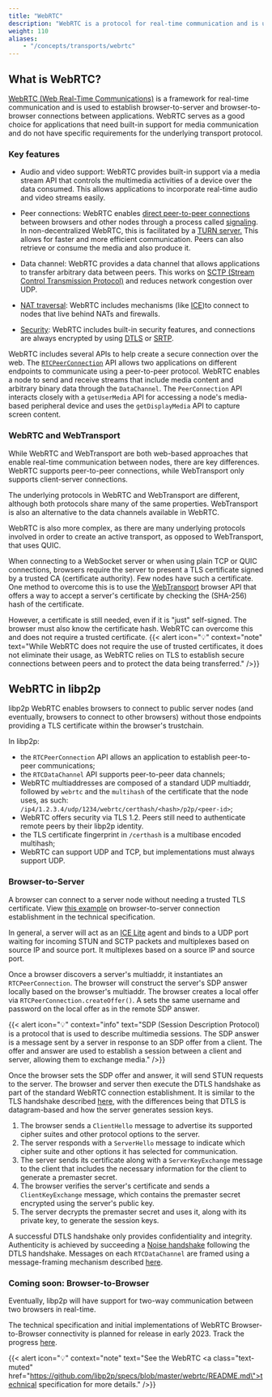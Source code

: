 ```yaml
---
title: "WebRTC"
description: "WebRTC is a protocol for real-time communication and is used to establish connections between browsers and other applications."
weight: 110
aliases:
    - "/concepts/transports/webrtc"
---
```


## What is WebRTC?

[WebRTC (Web Real-Time Communications)](https://webrtc.org/) is a framework for real-time communication
and is used to establish browser-to-server and browser-to-browser connections between applications.
WebRTC serves as a good choice for applications that need built-in support for media
communication and do not have specific requirements for the underlying transport
protocol.

### Key features

- Audio and video support: WebRTC provides built-in support via a media stream API
  that controls the multimedia activities of a device over the data consumed. This
  allows applications to incorporate real-time audio and video streams easily.

- Peer connections: WebRTC enables [direct peer-to-peer connections](https://webrtc.org/getting-started/peer-connections) between browsers
  and other nodes through a process called [signaling](https://webrtc.org/getting-started/peer-connections#signaling).
  In non-decentralized WebRTC, this is facilitated by a [TURN server.](https://webrtc.org/getting-started/turn-server) This allows for faster
  and more efficient communication. Peers can also retrieve or consume the media and
  also produce it.

- Data channel: WebRTC provides a data channel that allows applications to transfer
  arbitrary data between peers. This works on
  [SCTP (Stream Control Transmission Protocol)](https://en.wikipedia.org/wiki/Stream_Control_Transmission_Protocol) and reduces network congestion over UDP.

- [NAT traversal](../nat/overview): WebRTC includes mechanisms (like
  [ICE](https://datatracker.ietf.org/doc/rfc5245/))to connect to nodes that live behind
  NATs and firewalls.

- [Security](../secure-comm/overview): WebRTC includes built-in security features, and
  connections are always encrypted by using [DTLS](https://en.wikipedia.org/wiki/Datagram_Transport_Layer_Security) or [SRTP](https://en.wikipedia.org/wiki/Secure_Real-time_Transport_Protocol).

WebRTC includes several APIs to help create a secure connection
over the web. The
[`RTCPeerConnection`](https://developer.mozilla.org/en-US/docs/Web/API/RTCPeerConnection/RTCPeerConnection) API allows two applications on different
endpoints to communicate using a peer-to-peer protocol. WebRTC enables a node
to send and receive streams that include media content and arbitrary binary data
through the `DataChannel`. The `PeerConnection` API
interacts closely with a `getUserMedia` API for accessing a node's media-based peripheral
device and uses the `getDisplayMedia` API to capture screen content.

### WebRTC and WebTransport

While WebRTC and WebTransport are both web-based approaches that enable real-time
communication between nodes, there are key differences. WebRTC supports peer-to-peer
connections, while WebTransport only supports client-server connections.

The underlying protocols in WebRTC and WebTransport are different, although both
protocols share many of the same properties. WebTransport is also an
alternative to the data channels available in WebRTC.

WebRTC is also more complex, as there are many underlying protocols involved in order
to create an active transport, as opposed to WebTransport, that uses QUIC.

When connecting to a WebSocket server or when using plain TCP or QUIC connections,
browsers require the server to present a TLS certificate signed by a trusted CA
(certificate authority). Few nodes have such a certificate. One method to overcome
this is to use the [WebTransport](webtransport) browser API that offers a way to
accept a server's certificate by checking the (SHA-256) hash of the certificate.

However, a certificate is still needed, even if it is "just" self-signed.
The browser must also know the certificate hash. WebRTC can overcome this and
does not require a trusted certificate.
{{< alert icon="💡" context="note" text="While WebRTC does not require the use of trusted certificates, it does not eliminate their usage, as  WebRTC relies on TLS to establish secure connections between peers and to protect the data being transferred." />}}


## WebRTC in libp2p

libp2p WebRTC enables browsers to connect to public server nodes (and eventually,
browsers to connect to other browsers) without those endpoints providing a TLS
certificate within the browser's trustchain.

In libp2p:

- the `RTCPeerConnection` API allows an application to establish peer-to-peer
  communications;
- the `RTCDataChannel` API supports peer-to-peer data channels;
- WebRTC multiaddresses are composed of a standard UDP multiaddr,
  followed by `webrtc` and the `multihash` of the certificate that
  the node uses, as such:
  `/ip4/1.2.3.4/udp/1234/webrtc/certhash/<hash>/p2p/<peer-id>`;
- WebRTC offers security via TLS 1.2. Peers still need to authenticate remote peers
  by their libp2p identity.
- the TLS certificate fingerprint in `/certhash` is a multibase encoded multihash;
- WebRTC can support UDP and TCP, but implementations must always support UDP.

### Browser-to-Server

A browser can connect to a server node without needing a trusted TLS
certificate. View [this example](https://github.com/libp2p/specs/blob/master/webrtc/README.md#browser-to-public-server) on browser-to-server connection establishment in the technical
specification.

In general, a server will act as an [ICE Lite](https://www.rfc-editor.org/rfc/rfc5245)
agent and binds to a UDP port waiting for incoming STUN and SCTP packets and multiplexes
based on source IP and source port. It multiplexes based on a source IP and source port.

Once a browser discovers a server's multiaddr, it instantiates an `RTCPeerConnection`.
The browser will construct the server's SDP answer locally based on the browser's multiaddr.
The browser creates a local offer via `RTCPeerConnection.createOffer()`. A sets the same
username and password on the local offer as in the remote SDP answer.

{{< alert icon="💡" context="info" text="SDP (Session Description Protocol) is a protocol that is used to describe multimedia sessions. The SDP answer is a message sent by a server in response to an SDP offer from a client. The offer and answer are used to establish a session between a client and server, allowing them to exchange media." />}}

Once the browser sets the SDP offer and answer, it will send STUN requests to
the server. The browser and server then execute the DTLS handshake as part of the standard
WebRTC connection establishment. It is similar to the TLS handshake described
[here](../secure-comm/tls##comparing-tls-1.3-to-tls-1.2), with the differences being that DTLS is
datagram-based and how the server generates session keys.

1. The browser sends a `ClientHello` message to advertise its supported cipher suites
   and other protocol options to the server.
2. The server responds with a `ServerHello` message to indicate which cipher suite
   and other options it has selected for communication.
3. The server sends its certificate along with a `ServerKeyExchange` message to the client
   that includes the necessary information for the client to generate a premaster secret.
4. The browser verifies the server's certificate and sends a `ClientKeyExchange` message,
   which contains the premaster secret encrypted using the server's public key.
5. The server decrypts the premaster secret and uses it, along with its private key, to
   generate the session keys.

A successful DTLS handshake only provides confidentiality and integrity. Authenticity is
achieved by succeeding a [Noise handshake](../secure-comm/noise) following
the DTLS handshake. Messages on each `RTCDataChannel` are framed using a message-framing
mechanism described
[here](https://github.com/libp2p/specs/blob/master/webrtc/README.md#multiplexing).

<!-- TO ADD: DIAGRAMS ONCE READY + CONTEXT -->

### Coming soon: Browser-to-Browser

Eventually, libp2p will have support for two-way communication between two
browsers in real-time.

The technical specification and initial implementations of WebRTC
Browser-to-Browser connectivity is planned for release in early 2023.
Track the progress [here](https://github.com/libp2p/specs/issues/475).

{{< alert icon="💡" context="note" text="See the WebRTC <a class=\"text-muted\" href=\"https://github.com/libp2p/specs/blob/master/webrtc/README.md\">technical specification</a> for more details." />}}
